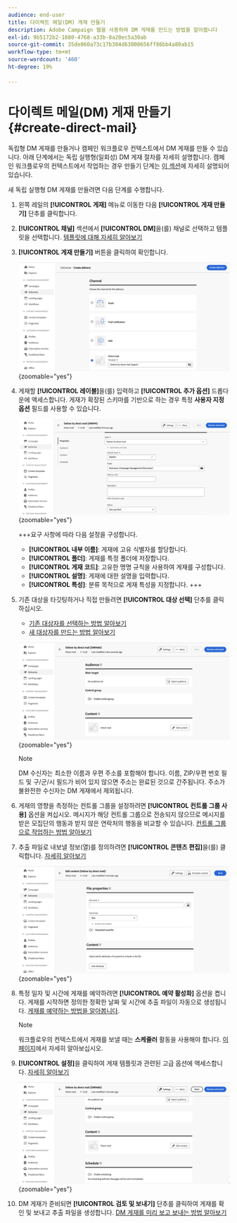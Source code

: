 ```yaml
---
audience: end-user
title: 다이렉트 메일(DM) 게재 만들기
description: Adobe Campaign 웹을 사용하여 DM 게재를 만드는 방법을 알아봅니다
exl-id: 9b5172b2-1880-4768-a33b-8a20ec5a30ab
source-git-commit: 35de060a73c17b304d63000656ff86bb4a80ab15
workflow-type: tm+mt
source-wordcount: '460'
ht-degree: 19%

---
```


# 다이렉트 메일(DM) 게재 만들기 {#create-direct-mail}

독립형 DM 게재를 만들거나 캠페인 워크플로우 컨텍스트에서 DM 게재를 만들 수 있습니다. 아래 단계에서는 독립 실행형(일회성) DM 게재 절차를 자세히 설명합니다. 캠페인 워크플로우의 컨텍스트에서 작업하는 경우 만들기 단계는 [이 섹션](../workflows/activities/channels.md#create-a-delivery-in-a-campaign-workflow)에 자세히 설명되어 있습니다.

새 독립 실행형 DM 게재를 만들려면 다음 단계를 수행합니다.

1. 왼쪽 레일의 **[!UICONTROL 게재]** 메뉴로 이동한 다음 **[!UICONTROL 게재 만들기]** 단추를 클릭합니다.

1. **[!UICONTROL 채널]** 섹션에서 **[!UICONTROL DM]**&#x200B;을(를) 채널로 선택하고 템플릿을 선택합니다. [템플릿에 대해 자세히 알아보기](../msg/delivery-template.md)

1. **[!UICONTROL 게재 만들기]** 버튼을 클릭하여 확인합니다.

   ![](assets/dm-create.png){zoomable="yes"}

1. 게재할 **[!UICONTROL 레이블]**&#x200B;을(를) 입력하고 **[!UICONTROL 추가 옵션]** 드롭다운에 액세스합니다. 게재가 확장된 스키마를 기반으로 하는 경우 특정 **사용자 지정 옵션** 필드를 사용할 수 있습니다.

   ![](assets/dm-properties.png){zoomable="yes"}

   +++요구 사항에 따라 다음 설정을 구성합니다.
   * **[!UICONTROL 내부 이름]**: 게재에 고유 식별자를 할당합니다.
   * **[!UICONTROL 폴더]**: 게재를 특정 폴더에 저장합니다.
   * **[!UICONTROL 게재 코드]**: 고유한 명명 규칙을 사용하여 게재를 구성합니다.
   * **[!UICONTROL 설명]**: 게재에 대한 설명을 입력합니다.
   * **[!UICONTROL 특성]**: 분류 목적으로 게재 특성을 지정합니다.
+++

1. 기존 대상을 타깃팅하거나 직접 만들려면 **[!UICONTROL 대상 선택]** 단추를 클릭하십시오.

   * [기존 대상자를 선택하는 방법 알아보기](../audience/add-audience.md)
   * [새 대상자를 만드는 방법 알아보기](../audience/one-time-audience.md)

   ![](assets/dm-audience.png){zoomable="yes"}

   >[!NOTE]
   >
   >DM 수신자는 최소한 이름과 우편 주소를 포함해야 합니다. 이름, ZIP/우편 번호 필드 및 구/군/시 필드가 비어 있지 않으면 주소는 완료된 것으로 간주됩니다. 주소가 불완전한 수신자는 DM 게재에서 제외됩니다.

1. 게재의 영향을 측정하는 컨트롤 그룹을 설정하려면 **[!UICONTROL 컨트롤 그룹 사용]** 옵션을 켜십시오. 메시지가 해당 컨트롤 그룹으로 전송되지 않으므로 메시지를 받은 모집단의 행동과 받지 않은 연락처의 행동을 비교할 수 있습니다. [컨트롤 그룹으로 작업하는 방법 알아보기](../audience/control-group.md)

1. 추출 파일로 내보낼 정보(열)를 정의하려면 **[!UICONTROL 콘텐츠 편집]**&#x200B;을(를) 클릭합니다. [자세히 알아보기](content-direct-mail.md)

   ![](assets/dm-content.png){zoomable="yes"}

1. 특정 일자 및 시간에 게재를 예약하려면 **[!UICONTROL 예약 활성화]** 옵션을 켭니다. 게재를 시작하면 정의한 정확한 날짜 및 시간에 추출 파일이 자동으로 생성됩니다. [게재를 예약하는 방법을 알아봅니다](../msg/gs-deliveries.md#gs-schedule).

   >[!NOTE]
   >
   >워크플로우의 컨텍스트에서 게재를 보낼 때는 **스케줄러** 활동을 사용해야 합니다. [이 페이지](../workflows/activities/scheduler.md)에서 자세히 알아보십시오.

1. **[!UICONTROL 설정]**&#x200B;을 클릭하여 게재 템플릿과 관련된 고급 옵션에 액세스합니다. [자세히 알아보기](../advanced-settings/delivery-settings.md)

   ![](assets/dm-settings.png){zoomable="yes"}

1. DM 게재가 준비되면 **[!UICONTROL 검토 및 보내기]** 단추를 클릭하여 게재를 확인 및 보내고 추출 파일을 생성합니다. [DM 게재를 미리 보고 보내는 방법 알아보기](send-direct-mail.md)
